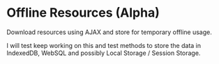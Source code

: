 Offline Resources (Alpha)
=================

Download resources using AJAX and store for temporary offline usage.

I will test keep working on this and test methods to store the data in IndexedDB, WebSQL and possibly Local Storage / Session Storage.
